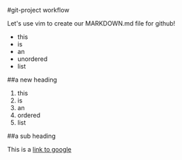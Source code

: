 #git-project workflow

Let's use vim to create our MARKDOWN.md file for github!

* this
* is
* an
* unordered
* list

##a new heading

1. this
2. is
3. an
4. ordered
5. list

##a sub heading

This is a [link to google](http://www.google.com)
